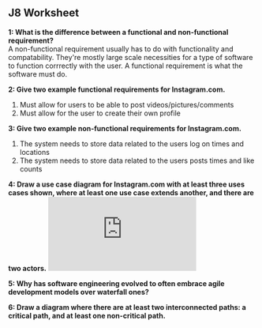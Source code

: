 ## J8 Worksheet 

**1: What is the difference between a functional and non-functional requirement?**  
A non-functional requirement usually has to do with functionality and compatability. They're mostly large scale necessities for a type of software 
to function corrrectly with the user. A functional requirement is what the software must do.  

**2: Give two example functional requirements for Instagram.com.**  
1) Must allow for users to be able to post videos/pictures/comments  
2) Must allow for the user to create their own profile  

**3: Give two example non-functional requirements for Instagram.com.**  
1) The system needs to store data related to the users log on times and locations  
2) The system needs to store data related to the users posts times and like counts  

**4: Draw a use case diagram for Instagram.com with at least three uses cases shown, where at least one use case extends another, and there are two actors.** 
![Image](https://github.com/user-attachments/files/diagramJ8.pdf)

**5: Why has software engineering evolved to often embrace agile development models over waterfall ones?**

**6: Draw a diagram where there are at least two interconnected paths: a critical path, and at least one non-critical path.**
